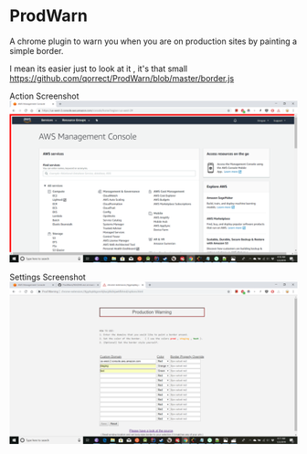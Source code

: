 # ProdWarn
A chrome plugin to warn you when you are on production sites by painting a simple border.

I mean its easier just to look at it , it's that small https://github.com/qorrect/ProdWarn/blob/master/border.js

Action Screenshot
![Screenshot](/images/screenshot.png?raw=true "Example Screenshot")

Settings Screenshot
![Screenshot](/images/settingsscreenshot.png?raw=true "Example Screenshot")
